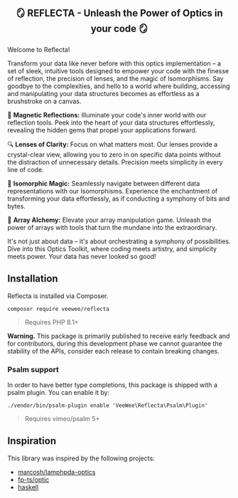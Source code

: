 <div align="center">

## 🪞 REFLECTA - Unleash the Power of Optics in your code 🪞

</div>

Welcome to Reflecta!

Transform your data like never before with this optics implementation – a set of sleek, intuitive tools designed to empower your code with the finesse of reflection, the precision of lenses, and the magic of Isomorphisms.
Say goodbye to the complexities, and hello to a world where building, accessing and manipulating your data structures becomes as effortless as a brushstroke on a canvas.

🧲 **Magnetic Reflections:**
Illuminate your code's inner world with our reflection tools.
Peek into the heart of your data structures effortlessly, revealing the hidden gems that propel your applications forward.

🔍 **Lenses of Clarity:**
Focus on what matters most.
Our lenses provide a crystal-clear view, allowing you to zero in on specific data points without the distraction of unnecessary details.
Precision meets simplicity in every line of code.

🔄 **Isomorphic Magic:**
Seamlessly navigate between different data representations with our Isomorphisms.
Experience the enchantment of transforming your data effortlessly, as if conducting a symphony of bits and bytes.

🚀 **Array Alchemy:**
Elevate your array manipulation game.
Unleash the power of arrays with tools that turn the mundane into the extraordinary.


It's not just about data – it's about orchestrating a symphony of possibilities.
Dive into this Optics Toolkit, where coding meets artistry, and simplicity meets power.
Your data has never looked so good!


## Installation

Reflecta is installed via Composer.

```
composer require veewee/reflecta
```
> Requires PHP 8.1+

**Warning.** This package is primarily published to receive early feedback and for contributors, during this development phase we cannot guarantee the stability of the APIs, consider each release to contain breaking changes.

### Psalm support

In order to have better type completions, this package is shipped with a psalm plugin.
You can enable it by:

```
./vendor/bin/psalm-plugin enable 'VeeWee\Reflecta\Psalm\Plugin'
```
> Requires vimeo/psalm 5+


## Inspiration

This library was inspired by the following projects:

* [marcosh/lamphpda-optics](https://github.com/marcosh/lamphpda-optics)
* [fp-ts/optic](https://github.com/fp-ts/optic)
* [haskell](https://hackage.haskell.org/package/lens)

